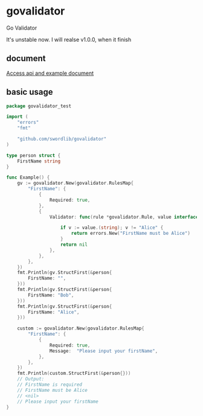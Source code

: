 # govalidator
Go Validator

It's unstable now. I will realse v1.0.0, when it finish

## document

[Access api and example document](https://pkg.go.dev/github.com/swordlib/govalidator)

## basic usage

```go
package govalidator_test

import (
	"errors"
	"fmt"

	"github.com/swordlib/govalidator"
)

type person struct {
	FirstName string
}

func Example() {
	gv := govalidator.New(govalidator.RulesMap{
		"FirstName": {
			{
				Required: true,
			},
			{
				Validator: func(rule *govalidator.Rule, value interface{}) error {

					if v := value.(string); v != "Alice" {
						return errors.New("FirstName must be Alice")
					}
					return nil
				},
			},
		},
	})
	fmt.Println(gv.StructFirst(&person{
		FirstName: "",
	}))
	fmt.Println(gv.StructFirst(&person{
		FirstName: "Bob",
	}))
	fmt.Println(gv.StructFirst(&person{
		FirstName: "Alice",
	}))

	custom := govalidator.New(govalidator.RulesMap{
		"FirstName": {
			{
				Required: true,
				Message:  "Please input your firstName",
			},
		},
	})
	fmt.Println(custom.StructFirst(&person{}))
	// Output:
	// FirstName is required
	// FirstName must be Alice
	// <nil>
	// Please input your firstName
}
```